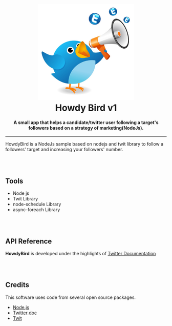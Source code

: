 <h1 align="center">
  <br>
  <img src="twit.jpg" height="300" width="300"/>
  <br>
  Howdy Bird v1 
  <br>
<h4 align="center">A small app that helps a candidate/twitter user following a target's followers based on a strategy of marketing(NodeJs).</h4>

<hr>
<p>HowdyBird is a NodeJs sample based on nodejs and twit library to follow a followers' target and increasing your followers' number.</p>

<br><br>
## Tools

<ul>
<li> Node js </li>
<li> Twit Library </li>
<li> node-schedule Library </li>
<li> async-foreach Library </li>
</ul>

<br><br>
## API Reference

**HowdyBird** is developed under the highlights of <a href="https://developer.twitter.com/en/docs/accounts-and-users/follow-search-get-users/overview">Twitter Documentation</a>

<br><br>
## Credits

This software uses code from several open source packages.

- [Node.js](https://nodejs.org/)
- [Twitter doc](https://developer.twitter.com/en/docs/accounts-and-users/follow-search-get-users/overview)
- [Twit](https://github.com/ttezel/twit)


